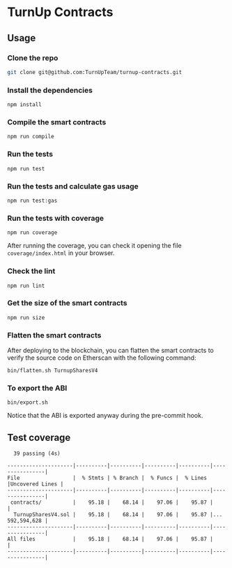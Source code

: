 # TurnUp Contracts

## Usage

### Clone the repo

```bash
git clone git@github.com:TurnUpTeam/turnup-contracts.git
```

### Install the dependencies

```
npm install
```

### Compile the smart contracts

```
npm run compile
```

### Run the tests

```
npm run test
```

### Run the tests and calculate gas usage

```
npm run test:gas
```

### Run the tests with coverage

```
npm run coverage
```

After running the coverage, you can check it opening the file `coverage/index.html` in your browser.

### Check the lint

```
npm run lint
```

### Get the size of the smart contracts

```
npm run size
```

### Flatten the smart contracts

After deploying to the blockchain, you can flatten the smart contracts to verify the source code on Etherscan with the following command:

```
bin/flatten.sh TurnupSharesV4
```

### To export the ABI

```
bin/export.sh
```

Notice that the ABI is exported anyway during the pre-commit hook.

## Test coverage

```
  39 passing (4s)

---------------------|----------|----------|----------|----------|----------------|
File                 |  % Stmts | % Branch |  % Funcs |  % Lines |Uncovered Lines |
---------------------|----------|----------|----------|----------|----------------|
 contracts/          |    95.18 |    68.14 |    97.06 |    95.87 |                |
  TurnupSharesV4.sol |    95.18 |    68.14 |    97.06 |    95.87 |... 592,594,628 |
---------------------|----------|----------|----------|----------|----------------|
All files            |    95.18 |    68.14 |    97.06 |    95.87 |                |
---------------------|----------|----------|----------|----------|----------------|
```
